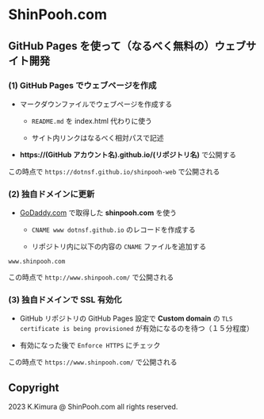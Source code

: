 # ShinPooh.com

## GitHub Pages を使って（なるべく無料の）ウェブサイト開発

### (1) GitHub Pages でウェブページを作成

- マークダウンファイルでウェブページを作成する

  - `README.md` を index.html 代わりに使う

  - サイト内リンクはなるべく相対パスで記述

- **https://(GitHub アカウント名).github.io/(リポジトリ名)** で公開する


この時点で `https://dotnsf.github.io/shinpooh-web` で公開される


### (2) 独自ドメインに更新

- [GoDaddy.com](https://godaddy.com/) で取得した **shinpooh.com** を使う

  - `CNAME www dotnsf.github.io` のレコードを作成する

  - リポジトリ内に以下の内容の `CNAME` ファイルを追加する

```
www.shinpooh.com
```

この時点で `http://www.shinpooh.com/` で公開される


### (3) 独自ドメインで SSL 有効化

- GitHub リポジトリの GitHub Pages 設定で **Custom domain** の `TLS certificate is being provisioned` が有効になるのを待つ（１５分程度）

- 有効になった後で `Enforce HTTPS` にチェック


この時点で `https://www.shinpooh.com/` で公開される


## Copyright

2023 K.Kimura @ ShinPooh.com all rights reserved.

